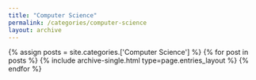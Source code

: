 ```yaml
---
title: "Computer Science"
permalink: /categories/computer-science
layout: archive
---
```


{% assign posts = site.categories.['Computer Science'] %}
{% for post in posts %} {% include archive-single.html type=page.entries_layout %} {% endfor %}
